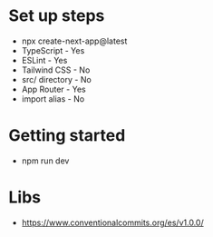 # Set up steps
- npx create-next-app@latest
- TypeScript - Yes
- ESLint - Yes
- Tailwind CSS - No
- src/ directory - No
- App Router - Yes
- import alias - No

# Getting started
- npm run dev


# Libs
- https://www.conventionalcommits.org/es/v1.0.0/